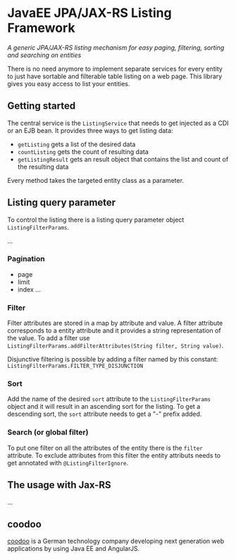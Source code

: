 # JavaEE JPA/JAX-RS Listing Framework

*A generic JPA/JAX-RS listing mechanism for easy paging, filtering, sorting and searching on entities*

There is no need anymore to implement separate services for every entity to just have sortable and filterable table listing on a web page.
This library gives you easy access to list your entities.


## Getting started

The central service is the `ListingService` that needs to get injected as a CDI or an EJB bean. It provides three ways to get listing data:
 * `getListing` gets a list of the desired data
 * `countListing` gets the count of resulting data
 * `getListingResult` gets an result object that contains the list and count of the resulting data

Every method takes the targeted entity class as a parameter.

## Listing query parameter
To control the listing there is a listing query parameter object `ListingFilterParams`. 

...

### Pagination
 * page
 * limit
 * index
...

### Filter
Filter attributes are stored in a map by attribute and value. A filter attribute corresponds to a entity attribute and it provides a string representation of the value.
To add a filter use `ListingFilterParams.addFilterAttributes(String filter, String value)`.

Disjunctive filtering is possible by adding a filter named by this constant: `ListingFilterParams.FILTER_TYPE_DISJUNCTION`

### Sort
Add the name of the desired `sort` attribute to the `ListingFilterParams` object and it will result in an ascending sort for the listing.
To get a descending sort, the `sort` attribute needs to get a "-" prefix added.

### Search (or global filter)
To put one filter on all the attributes of the entity there is the `filter` attribute.
To exclude attributes from this filter the entity attributs needs to get annotated with `@ListingFilterIgnore`.

## The usage with Jax-RS
...


## coodoo

[coodoo](http://coodoo.io/) is a German technology company developing next generation web applications by using Java EE and AngularJS.
